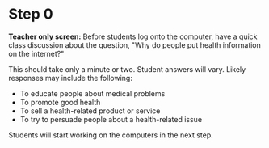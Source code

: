 # Step 0

**Teacher only screen:** Before students log onto the computer, have a quick class discussion about the question, "Why do people put health information on the internet?" 

This should take only a minute or two. Student answers will vary. Likely responses may include the following:

- To educate people about medical problems
- To promote good health
- To sell a health-related product or service
- To try to persuade people about a health-related issue

Students will start working on the computers in the next step.
